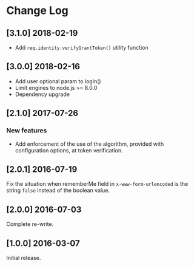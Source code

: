 # Change Log

## [3.1.0] 2018-02-19

* Add `req.identity.verifyGrantToken()` utility function

## [3.0.0] 2018-02-16

* Add user optional param to logIn()
* Limit engines to node.js >= 8.0.0
* Dependency upgrade


## [2.1.0] 2017-07-26

### New features

* Add enforcement of the use of the algorithm, provided with configuration options, at token verification.

## [2.0.1] 2016-07-19

Fix the situation when rememberMe field in `x-www-form-urlencoded` is the string `false` instead of the boolean value.

## [2.0.0] 2016-07-03

Complete re-write.

## [1.0.0] 2016-03-07

Initial release.
